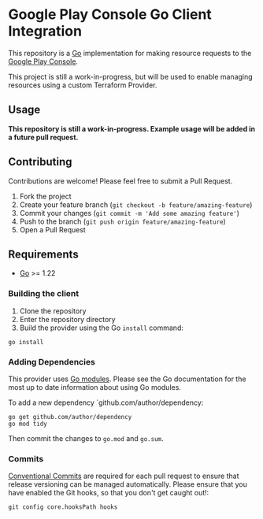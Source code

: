 # Google Play Console Go Client Integration

This repository is a [Go](https://go.dev) implementation for making resource requests to the [Google Play Console](https://developers.google.com/android-publisher/api-ref/rest).

This project is still a work-in-progress, but will be used to enable managing resources using a custom Terraform Provider.

## Usage

**This repository is still a work-in-progress. Example usage will be added in a future pull request.**

## Contributing

Contributions are welcome! Please feel free to submit a Pull Request.

1. Fork the project
2. Create your feature branch (`git checkout -b feature/amazing-feature`)
3. Commit your changes (`git commit -m 'Add some amazing feature'`)
4. Push to the branch (`git push origin feature/amazing-feature`)
5. Open a Pull Request

## Requirements

- [Go](https://golang.org/doc/install) >= 1.22

### Building the client

1. Clone the repository
1. Enter the repository directory
1. Build the provider using the Go `install` command:

```shell
go install
```

### Adding Dependencies

This provider uses [Go modules](https://github.com/golang/go/wiki/Modules).
Please see the Go documentation for the most up to date information about using Go modules.

To add a new dependency `github.com/author/dependency:

```shell
go get github.com/author/dependency
go mod tidy
```

Then commit the changes to `go.mod` and `go.sum`.

### Commits

[Conventional Commits](https://www.conventionalcommits.org/en/v1.0.0/) are required for each pull request to ensure that release versioning can be managed automatically.
Please ensure that you have enabled the Git hooks, so that you don't get caught out!:
```
git config core.hooksPath hooks
```